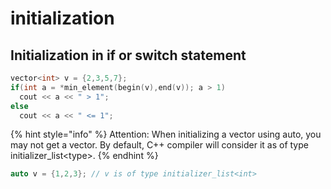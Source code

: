 # initialization

## Initialization in if or switch statement

```cpp
vector<int> v = {2,3,5,7};
if(int a = *min_element(begin(v),end(v)); a > 1)
  cout << a << " > 1";
else
  cout << a << " <= 1";
```

{% hint style="info" %}
Attention: When initializing a vector using auto, you may not get a vector. By default, C++ compiler will consider it as of type initializer\_list&lt;type&gt;.
{% endhint %}

```cpp
auto v = {1,2,3}; // v is of type initializer_list<int>
```

